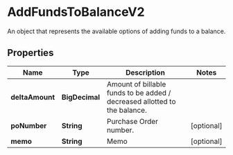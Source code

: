 

# AddFundsToBalanceV2

An object that represents the available options of adding funds to a balance.

## Properties

| Name | Type | Description | Notes |
|------------ | ------------- | ------------- | -------------|
|**deltaAmount** | **BigDecimal** | Amount of billable funds to be added / decreased allotted to the balance. |  |
|**poNumber** | **String** | Purchase Order number. |  [optional] |
|**memo** | **String** | Memo |  [optional] |



